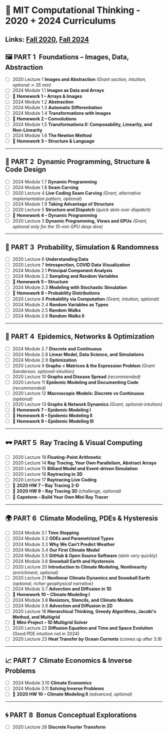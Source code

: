 # 🧠 MIT Computational Thinking - 2020 + 2024 Curriculums

Links: [Fall 2020](https://computationalthinking.mit.edu/Fall20/), [Fall 2024](https://computationalthinking.mit.edu/Fall24/)
---

## 🖼️ PART 1 Foundations – Images, Data, Abstraction
- [ ] 2020 Lecture 1 **Images and Abstraction** *(Grant section, intuition, optional ≃ 35 min)*
- [ ] 2024 Module 1.1 **Images as Data and Arrays**
- [ ] 💪 **Homework 1 – Arrays & Images**
- [ ] 2024 Module 1.2 **Abstraction**
- [ ] 2024 Module 1.3 **Automatic Differentiation**
- [ ] 2024 Module 1.4 **Transformations with Images**
- [ ] 💪 **Homework 2 – Convolutions**
- [ ] 2024 Module 1.5 **Transformations II: Composability, Linearity, and Non-Linearity**
- [ ] 2024 Module 1.6 **The Newton Method**
- [ ] 💪 **Homework 3 – Structure & Language**

---

## 🧩 PART 2 Dynamic Programming, Structure & Code Design
- [ ] 2024 Module 1.7 **Dynamic Programming**
- [ ] 2024 Module 1.8 **Seam Carving**
- [ ] 2020 Lecture 4 **Live Coding Seam Carving** *(Grant, alternative implementation pattern, optional)*
- [ ] 2024 Module 1.9 **Taking Advantage of Structure**
- [ ] 2020 Lecture 5 **Structure and Dispatch** *(quick skim over dispatch)*
- [ ] 💪 **Homework 4 – Dynamic Programming**
- [ ] 2020 Lecture 3 **Dynamic Programming, Views and GPUs** *(Grant, optional only for the 15-min GPU deep dive)*

---

## 🎲 PART 3 Probability, Simulation & Randomness
- [ ] 2020 Lecture 6 **Understanding Data**
- [ ] 2020 Lecture 7 **Introspection, COVID Data Visualization**
- [ ] 2024 Module 2.1 **Principal Component Analysis**
- [ ] 2024 Module 2.2 **Sampling and Random Variables**
- [ ] 💪 **Homework 5 – Structure**
- [ ] 2024 Module 2.3 **Modeling with Stochastic Simulation**
- [ ] 💪 **Homework 6 – Probability Distributions**
- [ ] 2020 Lecture 8 **Probability via Computation** *(Grant, intuition, optional)*
- [ ] 2024 Module 2.4 **Random Variables as Types**
- [ ] 2024 Module 2.5 **Random Walks**
- [ ] 2024 Module 2.6 **Random Walks II**

---

## 🧬 PART 4 Epidemics, Networks & Optimization
- [ ] 2024 Module 2.7 **Discrete and Continuous**
- [ ] 2024 Module 2.8 **Linear Model, Data Science, and Simulations**
- [ ] 2024 Module 2.9 **Optimization**
- [ ] 2020 Lecture 9 **Graphs = Matrices & the Expression Problem** *(Grant Sanderson, optional-intuition)*
- [ ] 2020 Lecture 10 **Graphs and Disease Spread** *(recommended)*
- [ ] 2020 Lecture 11 **Epidemic Modeling and Documenting Code** *(recommended)*
- [ ] 2020 Lecture 12 **Macroscopic Models: Discrete vs Continuous** *(optional)*
- [ ] 2020 Lecture 13 **Graphs & Network Dynamics** *(Grant, optional-intuition)*
- [ ] 💪 **Homework 7 – Epidemic Modeling I**
- [ ] 💪 **Homework 8 – Epidemic Modeling II**
- [ ] 💪 **Homework 9 – Epidemic Modeling III**

---

## 🕶️ PART 5 Ray Tracing & Visual Computing
- [ ] 2020 Lecture 19 **Floating-Point Arithmetic**
- [ ] 2020 Lecture 14 **Ray Tracing, Your Own Parallelism, Abstract Arrays**
- [ ] 2020 Lecture 15 **Billiard Model and Event-driven Simulation**
- [ ] 2020 Lecture 16 **Raytracing in 3D**
- [ ] 2020 Lecture 17 **Raytracing Live Coding**
- [ ] 💪 **2020 HW 7 – Ray Tracing 2-D**
- [ ] 💪 **2020 HW 8 – Ray Tracing 3D** *(challenge, optional)*
- [ ] 🌟 **Capstone – Build Your Own Mini Ray Tracer**

---

## 🌍 PART 6 Climate Modeling, PDEs & Hysteresis
- [ ] 2024 Module 3.1 **Time Stepping**
- [ ] 2024 Module 3.2 **ODEs and Parametrized Types**
- [ ] 2024 Module 3.3 **Why We Can’t Predict Weather**
- [ ] 2024 Module 3.4 **Our First Climate Model**
- [ ] 2024 Module 3.5 **GitHub & Open Source Software** *(skim very quickly)*
- [ ] 2024 Module 3.6 **Snowball Earth and Hysteresis**
- [ ] 2020 Lecture 20 **Introduction to Climate Modeling, Nonlinearity** *(enrichment, optional)*
- [ ] 2020 Lecture 21 **Nonlinear Climate Dynamics and Snowball Earth** *(optional, richer geophysical narrative)*
- [ ] 2024 Module 3.7 **Advection and Diffusion in 1D**
- [ ] 💪 **Homework 10 – Climate Modeling I**
- [ ] 2024 Module 3.8 **Resistors, Stencils, and Climate Models**
- [ ] 2024 Module 3.9 **Advection and Diffusion in 2D**
- [ ] 2020 Lecture 18 **Hierarchical Thinking, Greedy Algorithms, Jacobi's Method, and Multigrid**
- [ ] 🌟 **Mini-Project – 1D Multigrid Solver**
- [ ] 2020 Lecture 22 **Diffusion Equation and Time and Space Evolution** (Good PDE intuition not in 2024)
- [ ] 2020 Lecture 23 **Heat Transfer by Ocean Currents** (comes up after 3.9)

---

## 📈 PART 7 Climate Economics & Inverse Problems
- [ ] 2024 Module 3.10 **Climate Economics**
- [ ] 2024 Module 3.11 **Solving Inverse Problems**
- [ ] 💪 **2020 HW 10 – Climate Modeling II** *(advanced, optional)*

---

## 🌀 PART 8 Bonus Conceptual Explorations
- [ ] 2020 Lecture 26 **Discrete Fourier Transform**
